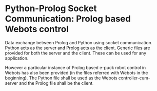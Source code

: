 # Python-Prolog Socket Communication: Prolog based Webots control

Data exchange between Prolog and Python using socket communication. Python acts as the server and Prolog acts as the client.
Generic files are provided for both the server and the client. These can be used for any application.

However a particular instance of Prolog based e-puck robot control in Webots has also been provided (in the files referred with Webots in the beginning). The Python file shall be used as the Webots controller-cum-server and the Prolog file shall be the client.

